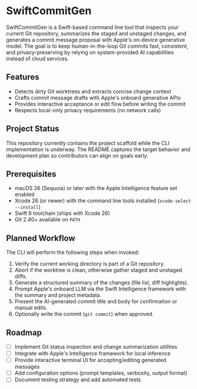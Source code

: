 SwiftCommitGen
===============

SwiftCommitGen is a Swift-based command line tool that inspects your current Git repository, summarizes the staged and unstaged changes, and generates a commit message proposal with Apple's on-device generative model. The goal is to keep human-in-the-loop Git commits fast, consistent, and privacy-preserving by relying on system-provided AI capabilities instead of cloud services.

Features
--------
- Detects dirty Git worktrees and extracts concise change context
- Crafts commit message drafts with Apple's onboard generative APIs
- Provides interactive acceptance or edit flow before writing the commit
- Respects local-only privacy requirements (no network calls)

Project Status
--------------
This repository currently contains the project scaffold while the CLI implementation is underway. The README captures the target behavior and development plan so contributors can align on goals early.

Prerequisites
-------------
- macOS 26 (Sequoia) or later with the Apple Intelligence feature set enabled
- Xcode 26 (or newer) with the command line tools installed (`xcode-select --install`)
- Swift 6 toolchain (ships with Xcode 26)
- Git 2.40+ available on `PATH`

Planned Workflow
----------------
The CLI will perform the following steps when invoked:
1. Verify the current working directory is part of a Git repository.
2. Abort if the worktree is clean, otherwise gather staged and unstaged diffs.
3. Generate a structured summary of the changes (file list, diff highlights).
4. Prompt Apple's onboard LLM via the Swift Intelligence framework with the summary and project metadata.
5. Present the AI-generated commit title and body for confirmation or manual edits.
6. Optionally write the commit (`git commit`) when approved.

Roadmap
-------
- [ ] Implement Git status inspection and change summarization utilities
- [ ] Integrate with Apple's Intelligence framework for local inference
- [ ] Provide interactive terminal UI for accepting/editing generated messages
- [ ] Add configuration options (prompt templates, verbosity, output format)
- [ ] Document testing strategy and add automated tests
